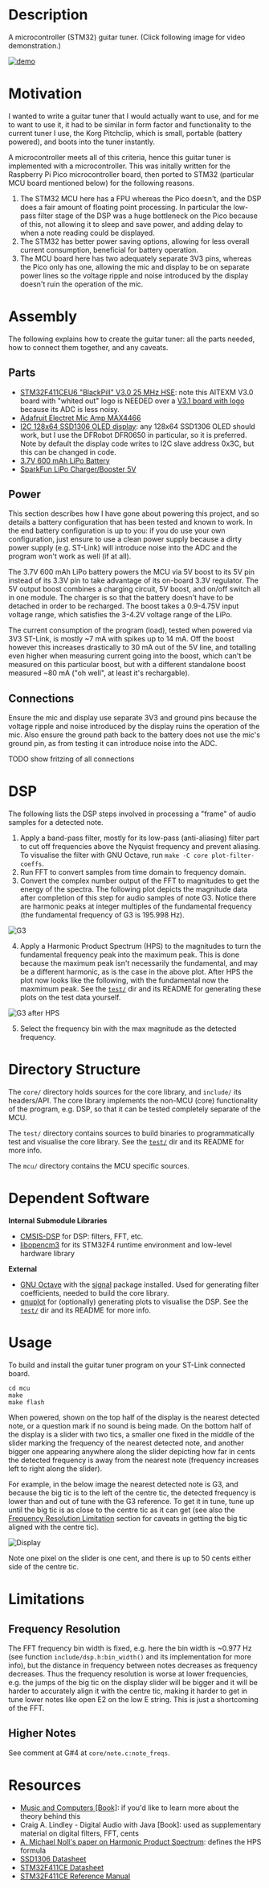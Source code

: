 # Description

A microcontroller (STM32) guitar tuner. (Click following image for video demonstration.)

[![demo](https://img.youtube.com/vi/JDhY7y5XZns/0.jpg)](https://www.youtube.com/watch?v=JDhY7y5XZns)


# Motivation

I wanted to write a guitar tuner that I would actually want to use, and for me to want 
to use it, it had to be similar in form factor and functionality to the current tuner I use, 
the Korg Pitchclip, which is small, portable (battery powered), and boots into the tuner instantly.

A microcontroller meets all of this criteria, hence this guitar tuner is implemented with 
a microcontroller. This was initally written for the Raspberry Pi Pico microcontroller board, 
then ported to STM32 (particular MCU board mentioned below) for the following reasons.

1. The STM32 MCU here has a FPU whereas the Pico doesn't, and the DSP does a fair amount 
of floating point processing. In particular the low-pass filter stage of the DSP was a 
huge bottleneck on the Pico because of this, not allowing it to sleep and save power, 
and adding delay to when a note reading could be displayed.
2. The STM32 has better power saving options, allowing for less overall current consumption,
beneficial for battery operation.
3. The MCU board here has two adequately separate 3V3 pins, whereas the Pico only has one, 
allowing the mic and display to be on separate power lines so the voltage ripple and noise
introduced by the display doesn't ruin the operation of the mic.


# Assembly

The following explains how to create the guitar tuner: all the parts needed, how to connect 
them together, and any caveats.

## Parts

- [STM32F411CEU6 "BlackPill" V3.0 25 MHz HSE](https://www.aliexpress.com/item/1005006127461676.html?spm=a2g0o.order_list.order_list_main.5.245e1802Adeg8t):
note this AITEXM V3.0 board with "whited out" logo is NEEDED over a [V3.1 board with logo](https://www.aliexpress.com/item/1005001456186625.html)
because its ADC is less noisy.
- [Adafruit Electret Mic Amp MAX4466](https://www.adafruit.com/product/1063)
- [I2C 128x64 SSD1306 OLED display](https://www.dfrobot.com/product-2017.html):
any 128x64 SSD1306 OLED should work, but I use the DFRobot DFR0650 in particular, so it is preferred. Note by default the display code 
writes to I2C slave address 0x3C, but this can be changed in code.
- [3.7V 600 mAh LiPo Battery](https://littlebirdelectronics.com.au/collections/batteries/products/lithium-ion-polymer-battery-3-7v-600mah)
- [SparkFun LiPo Charger/Booster 5V](https://www.sparkfun.com/products/14411)

## Power

This section describes how I have gone about powering this project, and
so details a battery configuration that has been tested and known to work. 
In the end battery configuration is up to you: if you do use your own 
configuration, just ensure to use a clean power supply because a dirty power supply 
(e.g. ST-Link) will introduce noise into the ADC and the program won't work 
as well (if at all).

The 3.7V 600 mAh LiPo battery powers the MCU via 5V boost to its 5V pin instead of 
its 3.3V pin to take advantage of its on-board 3.3V regulator. The 5V output boost
combines a charging circuit, 5V boost, and on/off switch all in one module. 
The charger is so that the battery doesn't have to be detached in order to be recharged. 
The boost takes a 0.9-4.75V input voltage range, which satisfies the 3-4.2V voltage range 
of the LiPo.

The current consumption of the program (load), tested when powered via 3V3 ST-Link, is 
mostly ~7 mA with spikes up to 14 mA. Off the boost however this increases drastically to 
30 mA out of the 5V line, and totalling even higher when measuring current going into
the boost, which can't be measured on this particular boost, but with a different standalone 
boost measured ~80 mA ("oh well", at least it's rechargable).

## Connections

Ensure the mic and display use separate 3V3 and ground pins because the 
voltage ripple and noise introduced by the display ruins the operation 
of the mic. Also ensure the ground path back to the battery does not use 
the mic's ground pin, as from testing it can introduce noise into the ADC.

TODO show fritzing of all connections


# DSP

The following lists the DSP steps involved in processing a "frame" of audio samples for a detected note.

1. Apply a band-pass filter, mostly for its low-pass (anti-aliasing) filter part to cut off frequencies 
above the Nyquist frequency and prevent aliasing. To visualise the filter with GNU Octave, run
`make -C core plot-filter-coeffs`.
2. Run FFT to convert samples from time domain to frequency domain.
3. Convert the complex number output of the FFT to magnitudes to get the energy of the spectra.
The following plot depicts the magnitude data after completion of this step for audio samples of
note G3. Notice there are harmonic peaks at integer multiples of the fundamental frequency (the 
fundamental frequency of G3 is 195.998 Hz).

![G3](.images/G3-1.svg)

4. Apply a Harmonic Product Spectrum (HPS) to the magnitudes to turn the fundamental frequency peak 
into the maximum peak. This is done because the maximum peak isn't necessarily the fundamental, and may 
be a different harmonic, as is the case in the above plot. After HPS the plot now looks like the 
following, with the fundamental now the maxmimum peak. See the [`test/`](test) dir and its README for 
generating these plots on the test data yourself.

![G3 after HPS](.images/G3-hps-1.svg)

5. Select the frequency bin with the max magnitude as the detected frequency.


# Directory Structure

The `core/` directory holds sources for the core library, and `include/` its
headers/API. The core library implements the non-MCU (core) functionality of
the program, e.g. DSP, so that it can be tested completely separate of the 
MCU. 

The `test/` directory contains sources to build binaries to programmatically
test and visualise the core library. See the [`test/`](test) dir and its README for
more info.

The `mcu/` directory contains the MCU specific sources.


# Dependent Software

**Internal Submodule Libraries**
- [CMSIS-DSP](https://arm-software.github.io/CMSIS-DSP/v1.14.4/index.html) for DSP: filters, FFT, etc.
- [libopencm3](https://libopencm3.org/) for its STM32F4 runtime environment and low-level hardware library

**External**
- [GNU Octave](https://octave.org/) with the [signal](https://gnu-octave.github.io/packages/signal/) package installed. 
Used for generating filter coefficients, needed to build the core library.
- [gnuplot](http://www.gnuplot.info/) for (optionally) generating plots to visualise the DSP. See the 
[`test/`](test) dir and its README for more info.


# Usage

To build and install the guitar tuner program on your ST-Link connected board.

```
cd mcu
make
make flash
```

When powered, shown on the top half of the display is the nearest detected note, 
or a question mark if no sound is being made. On the bottom half of the display 
is a slider with two tics, a smaller one fixed in the middle of the slider marking
the frequency of the nearest detected note, and another bigger one appearing anywhere 
along the slider depicting how far in cents the detected frequency is away from
the nearest note (frequency increases left to right along the slider). 

For example, in the below image the nearest detected note is G3, and because the big tic is to
the left of the centre tic, the detected frequency is lower than and out of tune with the G3 reference. 
To get it in tune, tune up until the big tic is as close to the centre tic as it can get (see also the [Frequency Resolution Limitation](https://github.com/petarturukalo/micro-guitar-tuner/tree/main?tab=readme-ov-file#frequency-resolution) 
section for caveats in getting the big tic aligned with the centre tic).

![Display](.images/display-example.jpg)

Note one pixel on the slider is one cent, and there is up to 50 cents either side of the 
centre tic. 


# Limitations

## Frequency Resolution

The FFT frequency bin width is fixed, e.g. here the bin width is ~0.977 Hz (see function
`include/dsp.h:bin_width()` and its implementation for more info), but the distance in frequency
between notes decreases as frequency decreases. Thus the frequency resolution is worse at lower
frequencies, e.g. the jumps of the big tic on the display slider will be bigger and it will
be harder to accurately align it with the centre tic, making it harder to get in tune lower
notes like open E2 on the low E string. This is just a shortcoming of the FFT.

## Higher Notes

See comment at G#4 at `core/note.c:note_freqs`.


# Resources

- [Music and Computers [Book]](https://musicandcomputersbook.com/): if you'd like to learn more about the theory behind this
- Craig A. Lindley - Digital Audio with Java [Book]: used as supplementary material on digital filters, FFT, cents
- [A. Michael Noll's paper on Harmonic Product Spectrum](http://noll.uscannenberg.org/ScannedPapers/Harmonic%20Sum%20Paper.zip): defines the HPS formula 
- [SSD1306 Datasheet](https://cdn-shop.adafruit.com/datasheets/SSD1306.pdf)
- [STM32F411CE Datasheet](https://www.st.com/resource/en/datasheet/stm32f411ce.pdf)
- [STM32F411CE Reference Manual](https://www.st.com/resource/en/reference_manual/rm0383-stm32f411xce-advanced-armbased-32bit-mcus-stmicroelectronics.pdf)

